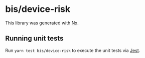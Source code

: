 # bis/device-risk

This library was generated with [Nx](https://nx.dev).

## Running unit tests

Run `yarn test bis/device-risk` to execute the unit tests via [Jest](https://jestjs.io).
